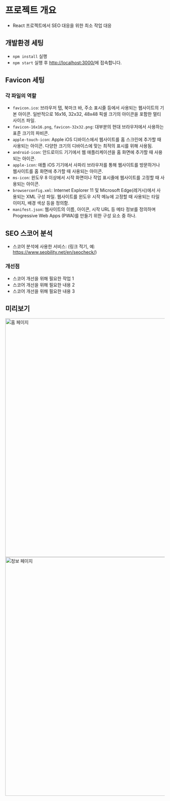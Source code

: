 # 프로젝트 개요

- React 프로젝트에서 SEO 대응을 위한 최소 작업 대응

## 개발환경 세팅

- `npm install` 실행
- `npm start` 실행 후 [http://localhost:3000/](http://localhost:3000/)에 접속합니다.

## Favicon 세팅

### 각 파일의 역할

- `favicon.ico`: 브라우저 탭, 북마크 바, 주소 표시줄 등에서 사용되는 웹사이트의 기본 아이콘. 일반적으로 16x16, 32x32, 48x48 픽셀 크기의 아이콘을 포함한 멀티 사이즈 파일.
- `favicon-16x16.png`, `favicon-32x32.png`: 대부분의 현대 브라우저에서 사용하는 표준 크기의 파비콘.
- `apple-touch-icon`: Apple iOS 디바이스에서 웹사이트를 홈 스크린에 추가할 때 사용되는 아이콘. 다양한 크기의 디바이스에 맞는 최적의 표시를 위해 사용됨.
- `android-icon`: 안드로이드 기기에서 웹 애플리케이션을 홈 화면에 추가할 때 사용되는 아이콘.
- `apple-icon`: 애플 iOS 기기에서 사파리 브라우저를 통해 웹사이트를 방문하거나 웹사이트를 홈 화면에 추가할 때 사용되는 아이콘.
- `ms-icon`: 윈도우 8 이상에서 시작 화면이나 작업 표시줄에 웹사이트를 고정할 때 사용되는 아이콘.
- `browserconfig.xml`: Internet Explorer 11 및 Microsoft Edge(레거시)에서 사용되는 XML 구성 파일. 웹사이트를 윈도우 시작 메뉴에 고정할 때 사용되는 타일 이미지, 배경 색상 등을 정의함.
- `manifest.json`: 웹사이트의 이름, 아이콘, 시작 URL 등 메타 정보를 정의하며 Progressive Web Apps (PWA)를 만들기 위한 구성 요소 중 하나.

## SEO 스코어 분석

- 스코어 분석에 사용한 서비스: (링크 적기, 예: https://www.seobility.net/en/seocheck/)

### 개선점

- 스코어 개선을 위해 필요한 작업 1
- 스코어 개선을 위해 필요한 내용 2
- 스코어 개선을 위해 필요한 내용 3

## 미리보기

<img width="752" src="https://github.com/glassk/react-seo-practice/assets/63575891/ff563fa3-6284-4363-8a48-2b78cb9dcd8c" alt="홈 페이지" />

<img width="752" src="https://github.com/glassk/react-seo-practice/assets/63575891/676d1aa3-13f4-49c0-b0ee-44fc66d042a4" alt="정보 페이지" />
